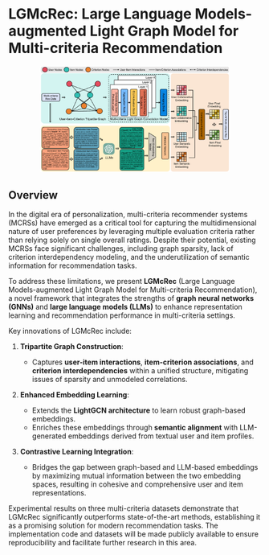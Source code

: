 # LGMcRec: Large Language Models-augmented Light Graph Model for Multi-criteria Recommendation

<p align="center">
<img src="LGMcRec.png" alt="LGMcRec" width=75%>
</p>

## **Overview**
In the digital era of personalization, multi-criteria recommender systems (MCRSs) have emerged as a critical tool for capturing the multidimensional nature of user preferences by leveraging multiple evaluation criteria rather than relying solely on single overall ratings. Despite their potential, existing MCRSs face significant challenges, including graph sparsity, lack of criterion interdependency modeling, and the underutilization of semantic information for recommendation tasks.

To address these limitations, we present **LGMcRec** (Large Language Models-augmented Light Graph Model for Multi-criteria Recommendation), a novel framework that integrates the strengths of **graph neural networks (GNNs)** and **large language models (LLMs)** to enhance representation learning and recommendation performance in multi-criteria settings.

Key innovations of LGMcRec include:
1. **Tripartite Graph Construction**:
   - Captures **user-item interactions**, **item-criterion associations**, and **criterion interdependencies** within a unified structure, mitigating issues of sparsity and unmodeled correlations.
   
2. **Enhanced Embedding Learning**:
   - Extends the **LightGCN architecture** to learn robust graph-based embeddings.
   - Enriches these embeddings through **semantic alignment** with LLM-generated embeddings derived from textual user and item profiles.

3. **Contrastive Learning Integration**:
   - Bridges the gap between graph-based and LLM-based embeddings by maximizing mutual information between the two embedding spaces, resulting in cohesive and comprehensive user and item representations.

Experimental results on three multi-criteria datasets demonstrate that LGMcRec significantly outperforms state-of-the-art methods, establishing it as a promising solution for modern recommendation tasks. The implementation code and datasets will be made publicly available to ensure reproducibility and facilitate further research in this area.
